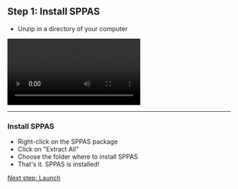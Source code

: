 ## Step 1: Install SPPAS

* Unzip in a directory of your computer

![](./etc/screencasts/sppas-install.mp4)

-----------------

### Install SPPAS

* Right-click on the SPPAS package
* Click on "Extract All"
* Choose the folder where to install SPPAS
* That's it. SPPAS is installed!

[Next step: Launch](./tutorial_102_launch.html)
